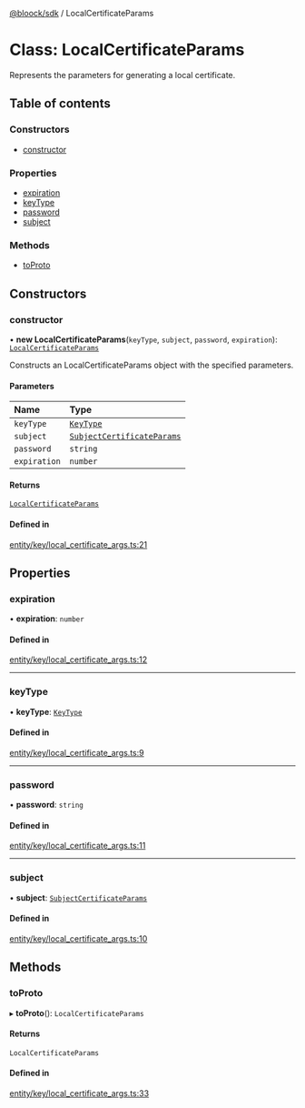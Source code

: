 [@bloock/sdk](../index.md) / LocalCertificateParams

# Class: LocalCertificateParams

Represents the parameters for generating a local certificate.

## Table of contents

### Constructors

- [constructor](LocalCertificateParams.md#constructor)

### Properties

- [expiration](LocalCertificateParams.md#expiration)
- [keyType](LocalCertificateParams.md#keytype)
- [password](LocalCertificateParams.md#password)
- [subject](LocalCertificateParams.md#subject)

### Methods

- [toProto](LocalCertificateParams.md#toproto)

## Constructors

### constructor

• **new LocalCertificateParams**(`keyType`, `subject`, `password`, `expiration`): [`LocalCertificateParams`](LocalCertificateParams.md)

Constructs an LocalCertificateParams object with the specified parameters.

#### Parameters

| Name | Type |
| :------ | :------ |
| `keyType` | [`KeyType`](../enums/KeyType-1.md) |
| `subject` | [`SubjectCertificateParams`](SubjectCertificateParams.md) |
| `password` | `string` |
| `expiration` | `number` |

#### Returns

[`LocalCertificateParams`](LocalCertificateParams.md)

#### Defined in

[entity/key/local_certificate_args.ts:21](https://github.com/bloock/bloock-sdk/blob/4afdb4b/languages/js/src/entity/key/local_certificate_args.ts#L21)

## Properties

### expiration

• **expiration**: `number`

#### Defined in

[entity/key/local_certificate_args.ts:12](https://github.com/bloock/bloock-sdk/blob/4afdb4b/languages/js/src/entity/key/local_certificate_args.ts#L12)

___

### keyType

• **keyType**: [`KeyType`](../enums/KeyType-1.md)

#### Defined in

[entity/key/local_certificate_args.ts:9](https://github.com/bloock/bloock-sdk/blob/4afdb4b/languages/js/src/entity/key/local_certificate_args.ts#L9)

___

### password

• **password**: `string`

#### Defined in

[entity/key/local_certificate_args.ts:11](https://github.com/bloock/bloock-sdk/blob/4afdb4b/languages/js/src/entity/key/local_certificate_args.ts#L11)

___

### subject

• **subject**: [`SubjectCertificateParams`](SubjectCertificateParams.md)

#### Defined in

[entity/key/local_certificate_args.ts:10](https://github.com/bloock/bloock-sdk/blob/4afdb4b/languages/js/src/entity/key/local_certificate_args.ts#L10)

## Methods

### toProto

▸ **toProto**(): `LocalCertificateParams`

#### Returns

`LocalCertificateParams`

#### Defined in

[entity/key/local_certificate_args.ts:33](https://github.com/bloock/bloock-sdk/blob/4afdb4b/languages/js/src/entity/key/local_certificate_args.ts#L33)
